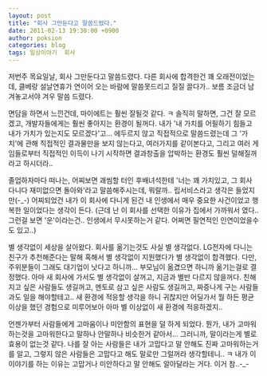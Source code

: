 ```yaml
---
layout: post
title: "회사 그만둔다고 말씀드렸다."
date: 2011-02-13 19:30:00 +0900
author: poksion
categories: blog
tags: 일상이야기  회사
---
```


저번주 목요일날, 회사 그만둔다고 말씀드렸다.
다른 회사에 합격한건 꽤 오래전이었는데, 클베랑 설날연휴가 연이어 오는 바람에 말씀못드리고 질질 끌다가.. 보름 조금더 남겨놓고서야 겨우 말씀 드렸다.

면담을 하면서 느낀건데, 마이에트는 훨씬 잘될것 같다. ㅋ 솔직히 말하면, 그건 잘 모르겠고, 개발자들에게는 훨씬 좋아지는 환경이 될꺼다. 내가 '내 가치를 어필하기 힘들고 내가 가치가 있는지도 모르겠다'고... 에두르지 않고 직접적으로 말씀드렸는데 그 '가치'에 관해 직접적인 결과물만을 보지 않는다고, 여러가지를 같이본다고, 그리고 여러 게임들로부터 직접적인 이득이 나기 시작하면 결과창출을 압박하는 환경도 훨씬 덜해질꺼라고 하시더라..

졸업하자마다 떠나는, 어찌보면 괘씸할 터인 후배녀석한테 '너는 꽤 가치있고, 그 회사 다니다 재미없으면 돌아와'라고 말씀해주시는데, 뭐랄까.. 립서비스라고 생각은 들었지만(-_-) 어찌되었건 내가 이 회사에 다니게 된건 내 인생에서 매우 중요한 사건이었고 행복한 일이었다는 생각이 든다. (근데 난 이 회사를 선택한 이유가 집에서 가까워서 였다.. 그런걸 보면 '운'이라는건.. 인생에서 무시못하는거 같다. 어쩌면 필연적인 인연이었을수도 있고..)

별 생각없이 세상을 살아왔다. 회사를 옮기는것도 사실 별 생각없다. LG전자에 다니는 친구가 추천해준다는 말해 혹해서 별 생각없이 지원했다가 별 생각없이 합격했다. 다만, 주위분들이 그래도 대기업이 낫다고 하니까... 부모님이 옮겼으면 하니까 옮기는걸로 결정했다. 아마 새 회사에 가서도 별 생각없이 살꺼고, 지금과 별반 다르지 않을꺼다. 친해지고 싶은 사람들도 생길꺼고, 멘토로 삼고 싶은 사람도 생길꺼고, 짜증나게 구는 사람들과도 일을 해야할테고.. 새 환경에 적응할 생각을 하니 귀찮지만 어딜가서 뭘 하든 평균이상을 했던 경험으로 미루어보아 아마 별 이상없이 새 환경에 적응하겠지..

언젠가부터 사람들에게 고마움이나 미안함의 표현을 덜 하게 되었다. 뭔가, 내가 고마워하는것을 고마워한다고 말하나 안말하나 비슷한거 같아서... 그러니까, 말이라는게 별로 효용이 없는것 같다. 나를 잘 아는 사람들은 내가 고맙다고 말 안해도 진짜 고마워하는거를 알고, 그렇지 않은 사람들은 고맙다고 해도 말로만 그럴꺼라 생각할테니.. ㅋ 내가 이 이야기를 하는 이유는 고맙거나 미안하다고 말 안해도 알아달라는 거다. 이거 참..-_-

